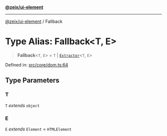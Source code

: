 [**@zeix/ui-element**](../README.md)

***

[@zeix/ui-element](../globals.md) / Fallback

# Type Alias: Fallback\<T, E\>

> **Fallback**\<`T`, `E`\> = `T` \| [`Extractor`](Extractor.md)\<`T`, `E`\>

Defined in: [src/core/dom.ts:64](https://github.com/zeixcom/ui-element/blob/a3d8c74b49b5869fe7d19ae9f979ed1d37f1f695/src/core/dom.ts#L64)

## Type Parameters

### T

`T` *extends* `object`

### E

`E` *extends* `Element` = `HTMLElement`
